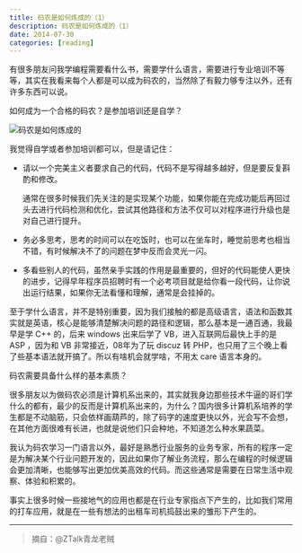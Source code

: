 ```yaml
---
title: 码农是如何炼成的（1）
description: 码农是如何炼成的（1）
date: 2014-07-30
categories: [reading]
---
```


有很多朋友问我学编程需要看什么书，需要学什么语言，需要进行专业培训不等等，其实在我看来每个人都是可以成为码农的，当然除了有毅力够专注以外，还有许多东西可以说。

如何成为一个合格的码农？是参加培训还是自学？

![码农是如何炼成的](/images/posts/2014-07-30-code-famer.jpg)

我觉得自学或者参加培训都可以，但是请记住：

- 请以一个完美主义者要求自己的代码，代码不是写得越多越好，但是要反复斟酌和修改。

  通常在很多时候我们先关注的是实现某个功能，如果你能在完成功能后再回过头去进行代码检测和优化，尝试其他路径和方法不仅可以对程序进行升级也是对自己进行提升。

- 务必多思考，思考的时间可以在吃饭时，也可以在坐车时，睡觉前思考也相当不错，有时候解决不了的问题在梦中反而会灵光一闪。

- 多看些别人的代码，虽然亲手实践的作用是最重要的，但好的代码能使人更快的进步，记得早年程序员招聘时有一个必考项目就是给你看一段代码，让你说出运行结果，如果你无法看懂和理解，通常是会挂掉的。

至于学什么语言，并不是特别重要，因为我们接触的都是高级语言，语法和函数其实就是英语，核心是能够清楚解决问题的路径和逻辑，那么基本是一通百通，我最早是学 C++ 的，后来 windows 出来后学了 VB，进入互联网后最快上手的是 ASP ，因为和 VB 非常接近，08年为了玩 discuz 转 PHP，也只用了三个晚上看了些基本语法就开搞了。所以有啥机会就学啥，不用太 care 语言本身的。

码农需要具备什么样的基本素质？

很多朋友以为做码农必须是计算机系出来的，其实就我身边那些技术牛逼的哥们学什么的都有，最少的反而是计算机系出来的，为什么？国内很多计算机系培养的学生都是不动脑筋，只会依样画葫芦的，除了码字的速度更快以外，光会写不会想，在其他方面很难有长进，也就是说他们只会种地，不知道怎么种水果蔬菜。

我认为码农学习一门语言以外，最好是熟悉行业服务的业务专家，所有的程序一定是为解决某个行业问题开发的，因此如果你了解业务流程，那么在编程的时候逻辑会更加清晰，也能够写出更加优美高效的代码。而这些通常是需要在日常生活中观察、体验和积累的。

事实上很多时候一些接地气的应用也都是在行业专家指点下产生的，比如我们常用的打车应用，就是在一些有想法的出租车司机捣鼓出来的雏形下产生的。

---

>摘自：@ZTalk青龙老贼


